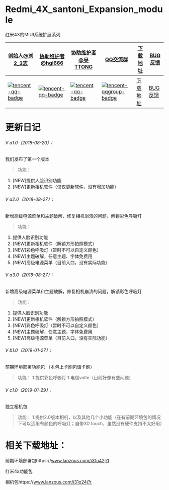 # Redmi_4X_santoni_Expansion_module
红米4X的MIUI系统扩展系列

|  [创始人@刘2_3志][tencent-qq-join1]  |  [协助维护者@hgl666][tencent-qq-join2]  |  [协助维护者@吴TTONG][tencent-qq-join3]  |  [QQ交流群][tencent-qqgroup-join]  |  [下载地址][download-join]  |  [BUG反馈][BUG-feedback-join]  |
| ------------ | ------------ | ------------ | ------------ | ------------ | ------------ |
| [![tencent-qq-badge]][tencent-qq-join1]  |  [![tencent-qq-badge]][tencent-qq-join2]   |  [![tencent-qq-badge]][tencent-qq-join3]   |  [![tencent-qqgroup-badge]][tencent-qqgroup-join]   |  [下载地址][download-join]  |  [BUG反馈][BUG-feedback-join]  |

[tencent-qq-badge]: http://pub.idqqimg.com/qconn/wpa/button/button_111.gif
[tencent-qq-join1]:http://wpa.qq.com/msgrd?v=3&uin=1439796966&site=qq&menu=yes
[tencent-qq-join2]:http://wpa.qq.com/msgrd?v=3&uin=1422752004&site=qq&menu=yes
[tencent-qq-join3]:http://wpa.qq.com/msgrd?v=3&uin=1176477642&site=qq&menu=yes
[tencent-qqgroup-badge]:http://pub.idqqimg.com/wpa/images/group.png
[tencent-qqgroup-join]:http://shang.qq.com/wpa/qunwpa?idkey=882f396e37acade825084aa99a9484dd0953aae6225786a0a4c6c6a078f65483
[download-join]:https://github.com/liu23zhi/Redmi_4X_santoni_Expansion_module/blob/master/README.md#相关下载地址
[BUG-feedback-join]:https://github.com/liu23zhi/Redmi_4X_santoni_Expansion_module/issues

# 更新日记
###### V a1.0（2018-08-20）：
我们发布了第一个版本
> 功能：
1. [NEW]提供人脸识别功能
1. [NEW]更新相机软件（仅仅更新软件，没有增加功能）

###### V a2.0（2018-08-27）：
新增高级电源菜单和主题破解，修复相机崩溃的问题，解锁彩色呼吸灯
> 功能：
1. 提供人脸识别功能
1. [NEW]更新相机软件（解锁方形拍照模式）
1. [NEW]彩色呼吸灯（暂时不可以自定义颜色）
1. [NEW]主题破解，任意主题、字体免费用
1. [NEW]高级电源菜单（目前入口，没有实际功能）

###### V a3.0（2018-08-27）：
新增高级电源菜单和主题破解，修复相机崩溃的问题，解锁彩色呼吸灯
> 功能：
1. 提供人脸识别功能
1. [NEW]更新相机软件（解锁方形拍照模式）
1. [NEW]彩色呼吸灯（暂时不可以自定义颜色）
1. [NEW]主题破解，任意主题、字体免费用
1. [NEW]高级电源菜单（目前入口，没有实际功能）

###### V b1.0（2019-01-27）：
前期环境部署功能包 （本包上卡刷包请卡刷）
> 功能：
1.提供彩色呼吸灯
1.电信volte（目前好像有些问题）

###### V c1.0（2019-01-29）：
独立相机包
> 功能：
1.提供2.0版本相机，以及其他几个小功能（在有前期环境包的情况下可以适用有颜色的呼吸灯；自带3D touch，虽然没有硬件支持不太好用）


# 相关下载地址：

前期环境部署包https://www.lanzous.com/i31o42j?t

红米4x功能包

相机包https://www.lanzous.com/i31o24j?t

